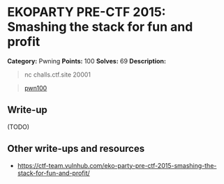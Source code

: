# EKOPARTY PRE-CTF 2015: Smashing the stack for fun and profit

**Category:** Pwning
**Points:** 100
**Solves:** 69
**Description:**

> nc challs.ctf.site 20001 

>[pwn100](pwn100.zip)

## Write-up

(TODO)

## Other write-ups and resources

* <https://ctf-team.vulnhub.com/eko-party-pre-ctf-2015-smashing-the-stack-for-fun-and-profit/>
